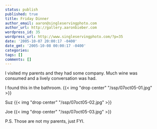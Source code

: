 ```yaml
---
status: publish
published: true
title: Friday Dinner
author_email: aaron@singleservingphoto.com
author_url: http://gallery.aaronbieber.com
wordpress_id: 35
wordpress_url: http://www.singleservingphoto.com/?p=35
date: '2005-10-07 20:00:17 -0400'
date_gmt: '2005-10-08 00:00:17 -0400'
categories:
tags: []
comments: []
---
```

I visited my parents and they had some company. Much wine was consumed
and a lively conversation was had.

I found this in the bathroom.
 {{< img "drop center" "/ssp/07oct05-01.jpg" >}}

Suz
 {{< img "drop center" "/ssp/07oct05-02.jpg" >}}

Joe
 {{< img "drop center" "/ssp/07oct05-03.jpg" >}}

P.S. Those are not my parents, just FYI.

